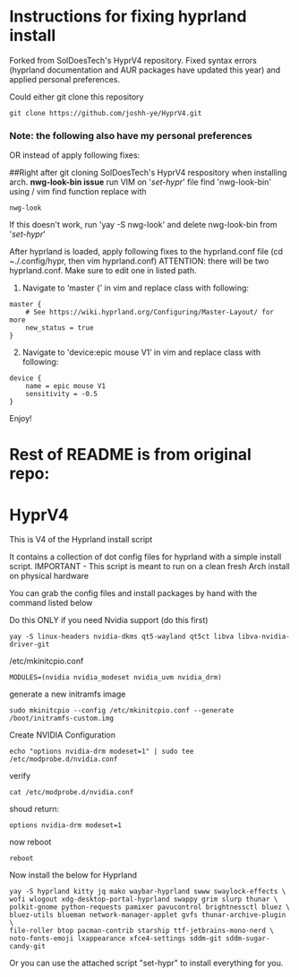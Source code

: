 # Instructions for fixing hyprland install

Forked from SolDoesTech's HyprV4 repository. Fixed syntax errors (hyprland documentation and AUR packages have updated this year) and applied personal preferences. 

Could either git clone this repository 
```
git clone https://github.com/joshh-ye/HyprV4.git
```
### Note: the following also have my personal preferences

OR instead of apply following fixes:


##Right after git cloning SolDoesTech's HyprV4 respository when installing arch.
**nwg-look-bin issue**
run VIM on '_set-hypr_' file
find 'nwg-look-bin' using / vim find function
replace with 
```
nwg-look
```
If this doesn't work, run 'yay -S nwg-look' and delete nwg-look-bin from '_set-hypr_'

After hyprland is loaded, apply following fixes to the hyprland.conf file (cd ~./.config/hypr, then vim hyprland.conf) ATTENTION: there will be two hyprland.conf. Make sure to edit one in listed path.

1) Navigate to ‘master {’ in vim and replace class with following:
```
master {  
    # See https://wiki.hyprland.org/Configuring/Master-Layout/ for more  
    new_status = true  
}  
```

2) Navigate to 'device:epic mouse V1’ in vim and replace class with following:
```
device {  
    name = epic mouse V1  
    sensitivity = -0.5  
}  
```

Enjoy!

# Rest of README is from original repo:
# HyprV4
This is V4 of the Hyprland install script

It contains a collection of dot config files for hyprland with a simple install script.
IMPORTANT - This script is meant to run on a clean fresh Arch install on physical hardware

You can grab the config files and install packages by hand with the command listed below

Do this ONLY if you need Nvidia support (do this first)
```
yay -S linux-headers nvidia-dkms qt5-wayland qt5ct libva libva-nvidia-driver-git

```
/etc/mkinitcpio.conf
```
MODULES=(nvidia nvidia_modeset nvidia_uvm nvidia_drm)
```
generate a new initramfs image
```
sudo mkinitcpio --config /etc/mkinitcpio.conf --generate /boot/initramfs-custom.img
```
Create NVIDIA Configuration
```
echo "options nvidia-drm modeset=1" | sudo tee /etc/modprobe.d/nvidia.conf
```
verify
```
cat /etc/modprobe.d/nvidia.conf
```
shoud return: 
```
options nvidia-drm modeset=1
```
now reboot
```
reboot
```

Now install the below for Hyprland

```
yay -S hyprland kitty jq mako waybar-hyprland swww swaylock-effects \
wofi wlogout xdg-desktop-portal-hyprland swappy grim slurp thunar \
polkit-gnome python-requests pamixer pavucontrol brightnessctl bluez \
bluez-utils blueman network-manager-applet gvfs thunar-archive-plugin \
file-roller btop pacman-contrib starship ttf-jetbrains-mono-nerd \
noto-fonts-emoji lxappearance xfce4-settings sddm-git sddm-sugar-candy-git 
```

Or you can use the attached script "set-hypr" to install everything for you.
